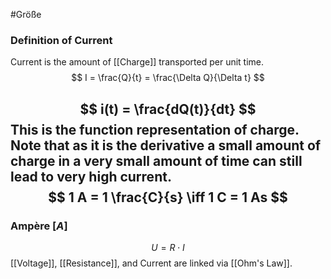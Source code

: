 #Größe 
### Definition of Current
Current is the amount of [[Charge]] transported per unit time. 
$$
I = \frac{Q}{t} = \frac{\Delta Q}{\Delta t}
$$

$$
i(t) = \frac{dQ(t)}{dt}
$$
This is the function representation of charge. Note that as it is the derivative a small amount of charge in a very small amount of time can still lead to very high current. 
$$
1 A = 1 \frac{C}{s} \iff 1 C = 1 As
$$
---
### Ampère \[$A$]
$$
U = R \cdot I
$$
[[Voltage]], [[Resistance]], and Current are linked via [[Ohm's Law]].




